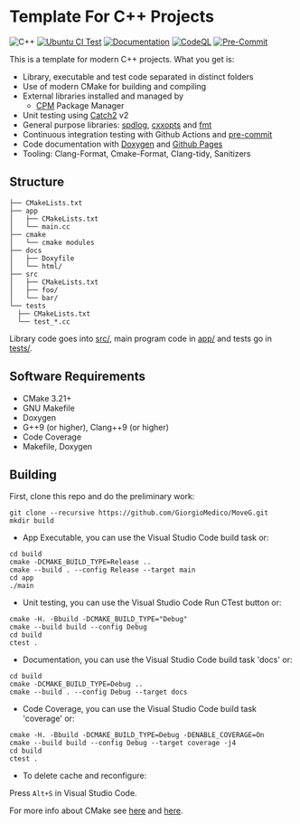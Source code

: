 # Template For C++ Projects

![C++](https://img.shields.io/badge/C%2B%2B-11%2F14%2F17%2F20%2F23-blue)
[![Ubuntu CI Test](https://github.com/GiorgioMedico/MoveG/actions/workflows/ubuntu.yml/badge.svg?branch=main)](https://github.com/GiorgioMedico/MoveG/actions/workflows/ubuntu.yml)
[![Documentation](https://github.com/GiorgioMedico/MoveG/actions/workflows/documentation.yml/badge.svg?branch=main)](https://github.com/GiorgioMedico/MoveG/actions/workflows/documentation.yml)
[![CodeQL](https://github.com/GiorgioMedico/MoveG/actions/workflows/codeql.yml/badge.svg?branch=main)](https://github.com/GiorgioMedico/MoveG/actions/workflows/codeql.yml)
[![Pre-Commit](https://github.com/GiorgioMedico/MoveG/actions/workflows/pre-commit.yml/badge.svg?branch=main)](https://github.com/GiorgioMedico/MoveG/actions/workflows/pre-commit.yml)

This is a template for modern C++ projects.
What you get is:

- Library, executable and test code separated in distinct folders
- Use of modern CMake for building and compiling
- External libraries installed and managed by
  - [CPM](https://github.com/cpm-cmake/CPM.cmake) Package Manager
- Unit testing using [Catch2](https://github.com/catchorg/Catch2) v2
- General purpose libraries: [spdlog](https://github.com/gabime/spdlog), [cxxopts](https://github.com/jarro2783/cxxopts) and [fmt](https://github.com/fmtlib/fmt)
- Continuous integration testing with Github Actions and [pre-commit](https://pre-commit.com/)
- Code documentation with [Doxygen](https://doxygen.nl/) and [Github Pages](https://franneck94.github.io/CppProjectTemplate/)
- Tooling: Clang-Format, Cmake-Format, Clang-tidy, Sanitizers

## Structure

```text
├── CMakeLists.txt
├── app
│   ├── CMakeLists.txt
│   └── main.cc
├── cmake
│   └── cmake modules
├── docs
│   ├── Doxyfile
│   └── html/
├── src
│   ├── CMakeLists.txt
│   ├── foo/
│   └── bar/
└── tests
  ├── CMakeLists.txt
  └── test_*.cc
```

Library code goes into [src/](src/), main program code in [app/](app) and tests go in [tests/](tests/).

## Software Requirements

- CMake 3.21+
- GNU Makefile
- Doxygen
- G++9 (or higher), Clang++9 (or higher)
- Code Coverage
- Makefile, Doxygen

## Building

First, clone this repo and do the preliminary work:

```shell
git clone --recursive https://github.com/GiorgioMedico/MoveG.git
mkdir build
```

- App Executable, you can use the Visual Studio Code build task or:

```shell
cd build
cmake -DCMAKE_BUILD_TYPE=Release ..
cmake --build . --config Release --target main
cd app
./main
```

- Unit testing, you can use the Visual Studio Code Run CTest button or:

```shell
cmake -H. -Bbuild -DCMAKE_BUILD_TYPE="Debug"
cmake --build build --config Debug
cd build
ctest .
```

- Documentation, you can use the Visual Studio Code build task 'docs' or:

```shell
cd build
cmake -DCMAKE_BUILD_TYPE=Debug ..
cmake --build . --config Debug --target docs
```

- Code Coverage, you can use the Visual Studio Code build task 'coverage' or:

```shell
cmake -H. -Bbuild -DCMAKE_BUILD_TYPE=Debug -DENABLE_COVERAGE=On
cmake --build build --config Debug --target coverage -j4
cd build
ctest .
```

- To delete cache and reconfigure:

Press `Alt+S` in Visual Studio Code.

For more info about CMake see [here](./README_cmake.md) and [here](./README_tools.md).
